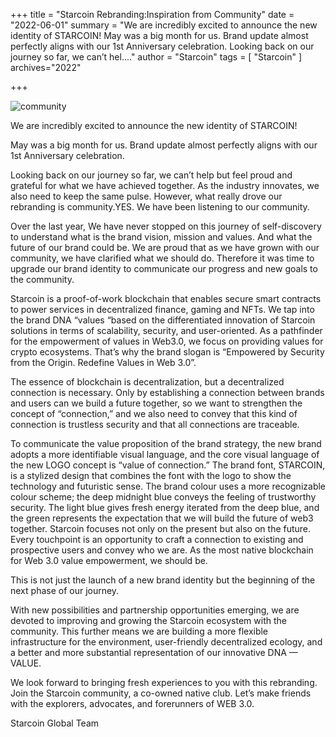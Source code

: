 +++
title = "Starcoin Rebranding:Inspiration from Community"
date = "2022-06-01"
summary = "We are incredibly excited to announce the new identity of STARCOIN! May was a big month for us. Brand update almost perfectly aligns with our 1st Anniversary celebration. Looking back on our journey so far, we can’t hel...."
author = "Starcoin"
tags = [
    "Starcoin"
]
archives="2022"

+++

![community](/images/hackathon/community.jpeg)

We are incredibly excited to announce the new identity of STARCOIN!

May was a big month for us. Brand update almost perfectly aligns with our 1st Anniversary celebration.

Looking back on our journey so far, we can’t help but feel proud and grateful for what we have achieved together. As the industry innovates, we also need to keep the same pulse. However, what really drove our rebranding is community.YES. We have been listening to our community.

Over the last year, We have never stopped on this journey of self-discovery to understand what is the brand vision, mission and values. And what the future of our brand could be. We are proud that as we have grown with our community, we have clarified what we should do. Therefore it was time to upgrade our brand identity to communicate our progress and new goals to the community.

Starcoin is a proof-of-work blockchain that enables secure smart contracts to power services in decentralized finance, gaming and NFTs. We tap into the brand DNA “values “based on the differentiated innovation of Starcoin solutions in terms of scalability, security, and user-oriented. As a pathfinder for the empowerment of values in Web3.0, we focus on providing values for crypto ecosystems. That’s why the brand slogan is “Empowered by Security from the Origin. Redefine Values in Web 3.0”.

The essence of blockchain is decentralization, but a decentralized connection is necessary. Only by establishing a connection between brands and users can we build a future together, so we want to strengthen the concept of “connection,” and we also need to convey that this kind of connection is trustless security and that all connections are traceable.

To communicate the value proposition of the brand strategy, the new brand adopts a more identifiable visual language, and the core visual language of the new LOGO concept is “value of connection.” The brand font, STARCOIN, is a stylized design that combines the font with the logo to show the technology and futuristic sense. The brand colour uses a more recognizable colour scheme; the deep midnight blue conveys the feeling of trustworthy security. The light blue gives fresh energy iterated from the deep blue, and the green represents the expectation that we will build the future of web3 together. Starcoin focuses not only on the present but also on the future. Every touchpoint is an opportunity to craft a connection to existing and prospective users and convey who we are. As the most native blockchain for Web 3.0 value empowerment, we should be.

This is not just the launch of a new brand identity but the beginning of the next phase of our journey.

With new possibilities and partnership opportunities emerging, we are devoted to improving and growing the Starcoin ecosystem with the community. This further means we are building a more flexible infrastructure for the environment, user-friendly decentralized ecology, and a better and more substantial representation of our innovative DNA — VALUE.

We look forward to bringing fresh experiences to you with this rebranding. Join the Starcoin community, a co-owned native club. Let’s make friends with the explorers, advocates, and forerunners of WEB 3.0.

Starcoin Global Team
